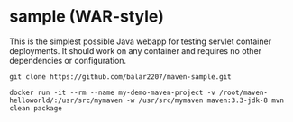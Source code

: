 sample (WAR-style)
===============

This is the simplest possible Java webapp for testing servlet container deployments.  It should work on any container and requires no other dependencies or configuration.

```
git clone https://github.com/balar2207/maven-sample.git

docker run -it --rm --name my-demo-maven-project -v /root/maven-helloworld/:/usr/src/mymaven -w /usr/src/mymaven maven:3.3-jdk-8 mvn clean package

```

